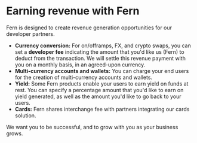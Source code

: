 # Earning revenue with Fern

Fern is designed to create revenue generation opportunities for our developer partners.

* **Currency conversion:** For on/offramps, FX, and crypto swaps, you can set a **developer fee** indicating the amount that you'd like us (Fern) to deduct from the transaction. We will settle this revenue payment with you on a monthly basis, in an agreed-upon currency.
* **Multi-currency accounts and wallets:** You can charge your end users for the creation of multi-currency accounts and wallets.
* **Yield:** Some Fern products enable your users to earn yield on funds at rest. You can specify a percentage amount that you'd like to earn on yield generated, as well as the amount you'd like to go back to your users.
* **Cards:** Fern shares interchange fee with partners integrating our cards solution.



We want you to be successful, and to grow with you as your business grows.
